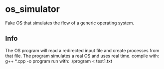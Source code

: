 # os_simulator
Fake OS that simulates the flow of a generic operating system.

## Info
The OS program will read a redirected input file and create processes from that file.
The program simulates a real OS and uses real time.
compile with: g++ \*.cpp -o program
run with: ./program < test1.txt
